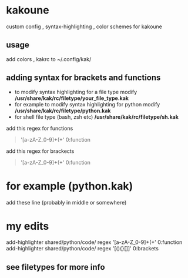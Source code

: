 # kakoune
custom config , syntax-highlighting , color schemes for kakoune

## usage
add colors , kakrc to ~/.config/kak/

## adding syntax for brackets and functions
 - to modify syntax highlighting for a file type modify **/usr/share/kak/rc/filetype/your_file_type.kak**
 - for example to modify syntax highlighting for python modify **/usr/share/kak/rc/filetype/python.kak**
 - for shell file type (bash, zsh etc) **/usr/share/kak/rc/filetype/sh.kak**  

add this regex for functions
> '[a-zA-Z_0-9]+\(+' 0:function

add this regex for brackects
> '[a-zA-Z_0-9]+\(+' 0:function

# for example (python.kak)
add these line (probably in middle or somewhere)

# my edits
add-highlighter shared/python/code/ regex '[a-zA-Z_0-9]+\(+' 0:function
add-highlighter shared/python/code/ regex '[(){}\[\]]' 0:brackets

## see filetypes for more info
